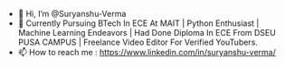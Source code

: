 - 👋 Hi, I’m @Suryanshu-Verma
- 🌱 Currently Pursuing BTech In ECE At MAIT | Python Enthusiast | Machine Learning Endeavors | Had Done Diploma In ECE From DSEU PUSA CAMPUS | Freelance Video Editor For Verified YouTubers.
- 📫 How to reach me : https://www.linkedin.com/in/suryanshu-verma/
  

<!---
Suryanshu-Verma/Suryanshu-Verma is a ✨ special ✨ repository because its `README.md` (this file) appears on your GitHub profile.
You can click the Preview link to take a look at your changes.
--->
